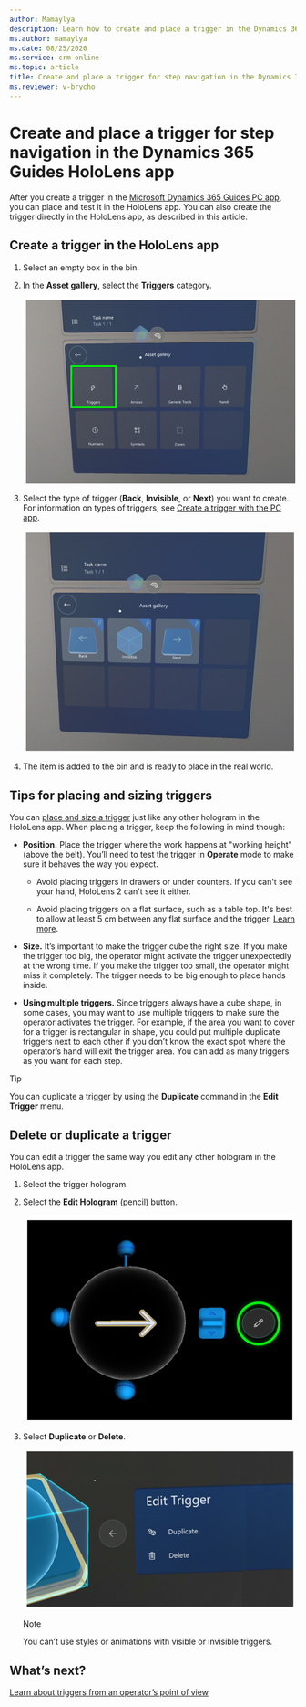 ```yaml
---
author: Mamaylya
description: Learn how to create and place a trigger in the Dynamics 365 Guides HoloLens app to automatically advance the operator to the next step based on detection of their hands in HoloLens 2.
ms.author: mamaylya
ms.date: 08/25/2020
ms.service: crm-online
ms.topic: article
title: Create and place a trigger for step navigation in the Dynamics 365 Guides HoloLens app
ms.reviewer: v-brycho
---
```


# Create and place a trigger for step navigation in the Dynamics 365 Guides HoloLens app

After you create a trigger in the [Microsoft Dynamics 365 Guides PC app](pc-app-trigger.md), you can place and test it in the HoloLens app. You can also create the trigger directly in the HoloLens app, as described in this article.

## Create a trigger in the HoloLens app

1. Select an empty box in the bin.

2. In the **Asset gallery**, select the **Triggers** category.

    ![Trigger category in the Asset gallery](media/trigger-category-hololens-app.PNG "Trigger category in the Asset gallery")

3. Select the type of trigger (**Back**, **Invisible**, or **Next**) you want to create. For information on types of triggers, see [Create a trigger with the PC app](pc-app-trigger.md).

    ![Three types of triggers in Asset gallery](media/triggers-asset-gallery.PNG "Three types of triggers in Asset gallery")
 
3. The item is added to the bin and is ready to place in the real world.

## Tips for placing and sizing triggers

You can [place and size a trigger](hololens-app-orientation.md#place-your-holograms) just like any other hologram in the HoloLens app. When placing a trigger, keep the following in mind though:

- **Position.** Place the trigger where the work happens at "working height" (above the belt). You’ll need to test the trigger in **Operate** mode to make sure it behaves the way you expect.

   - Avoid placing triggers in drawers or under counters. If you can't see your hand, HoloLens 2 can't see it either. 

   - Avoid placing triggers on a flat surface, such as a table top. It's best to allow at least 5 cm between any flat surface and the trigger. [Learn more](https://docs.microsoft.com/hololens/hololens-troubleshooting#hololens-doesnt-respond-to-hand-input).

- **Size.** It’s important to make the trigger cube the right size. If you make the trigger too big, the operator might activate the trigger unexpectedly at the wrong time. If you make the trigger too small, the operator might miss it completely. The trigger needs to be big enough to place hands inside.

- **Using multiple triggers.** Since triggers always have a cube shape, in some cases, you may want to use multiple triggers to make sure the operator activates the trigger. For example, if the area you want to cover for a trigger is rectangular in shape, you could put multiple duplicate triggers next to each other if you don’t know the exact spot where the operator’s hand will exit the trigger area. You can add as many triggers as you want for each step.

> [!TIP]
> You can duplicate a trigger by using the **Duplicate** command in the **Edit Trigger** menu.

## Delete or duplicate a trigger

You can edit a trigger the same way you edit any other hologram in the HoloLens app.

1. Select the trigger hologram.

2. Select the **Edit Hologram** (pencil) button.

    ![Edit Hologram button](media/edit-hologram.png "Edit Hologram button")
 
3. Select **Duplicate** or **Delete**.

    ![Edit Trigger dialog box](media/trigger-edit.PNG "Edit Trigger dialog box")
 
    > [!NOTE]
    > You can’t use styles or animations with visible or invisible triggers.

## What’s next?

[Learn about triggers from an operator’s point of view](hololens-app-orientation.md)

